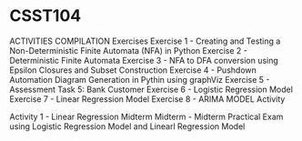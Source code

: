 # CSST104
ACTIVITIES COMPILATION
Exercises
Exercise 1 - Creating and Testing a Non-Deterministic Finite Automata (NFA) in Python
Exercise 2 - Deterministic Finite Automata
Exercise 3 - NFA to DFA conversion using Epsilon Closures and Subset Construction
Exercise 4 - Pushdown Automation Diagram Generation in Pythin using graphViz
Exercise 5 - Assessment Task 5: Bank Customer
Exercise 6 - Logistic Regression Model
Exercise 7 - Linear Regression Model
Exercise 8 - ARIMA MODEL
Activity

Activity 1 - Linear Regression
Midterm
Midterm - Midterm Practical Exam using Logistic Regression Model and Linearl Regression Model
